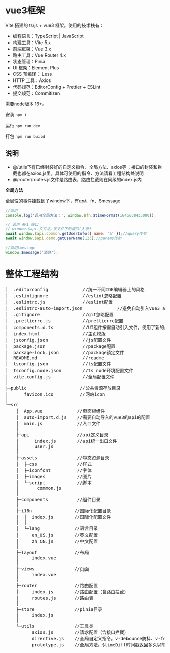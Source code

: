 # vue3框架
Vite 搭建的 ts/js + vue3 框架。使用的技术栈有：
- 编程语言：TypeScript | JavaScript
- 构建工具：Vite 5.x
- 前端框架：Vue 3.x
- 路由工具：Vue Router 4.x
- 状态管理：Pinia
- UI 框架：Element Plus
- CSS 预编译： Less
- HTTP 工具：Axios
- 代码规范：EditorConfig + Prettier + ESLint
- 提交规范：Commitizen

需要node版本 16+。

安装 `npm i`

运行 `npm run dev`

打包 `npm run build`

## 说明
- @/utils下有已经封装好的自定义指令、全局方法、axios等；接口的封装和拦截也都在axios.js里。具体可使用的指令、方法请看工程结构处说明
- @/router/routes.js文件是路由表，路由拦截则在同级的index.js内


**全局方法**

全局性的事件挂载到了window下，有$api、$fn、$message
```js
//调用
console.log('调用全局方法：', window.$fn.$timeFormat(1646038433000));

// 调用 API 接口 
// window.$api.文件名.该文件下的接口(入参)
await window.$api.common.getUserInfo({ name: 'a' });//query传参
await window.$api.demo.getUserName(123);//params传参

//调用$message
window.$message('消息');
```

# 整体工程结构
<pre>
│  .editorconfig             //统一不同IDE编辑器上的风格
│  .eslintignore             //eslint忽略配置
│  .eslintrc.js              //eslint配置
│  .eslintrc-auto-import.json             //避免自动引入vue3 api后页面报未定义的错误
│  .gitignore                //git忽略配置
│  .prettierrc.js            //prettierrc配置
│  components.d.ts           //UI组件按需自动引入文件，使用了新的组件它会自动在文件内新增。由unplugin-vue-components自动生成
│  index.html                //主页模版
│  jsconfig.json             //js配置文件
│  package.json              //package配置
│  package-lock.json         //package锁定文件
│  README.md                 //readme
│  tsconfig.json             //ts配置文件
│  tsconfig.node.json        //ts node环境配置文件
│  vite.config.js            //全局配置文件
│
├─public                    //公共资源存放目录
│      favicon.ico          //网站icon
│
└─src
    │  App.vue             //页面根组件
    │  auto-import.d.js    //需要自动导入的vue3的api的配置
    │  main.js             //入口文件
    │  
    ├─api                  //api定义目录
    │      index.js        //api统一出口文件
    │      user.js
    │       
    ├─assets               //静态资源目录
    │  ├─css               //样式
    │  ├─iconfont          //字体
    │  ├─images            //图片
    │  └─script            //脚本
    │       common.js
    │  
    ├─components           //组件目录
    │
    ├─i18n                //国际化配置目录
    │  │  index.js        //国际化配置文件
    │  │  
    │  └─lang             //语言目录
    │     en_US.js        //英文配置
    │     zh_CN.js        //中文配置
    │
    ├─layout              //布局
    │     index.vue
    │
    ├─views               //页面
    │     index.vue
    │
    ├─router              //路由配置
    │     index.js        //路由配置（含路由拦截）
    │     routes.js       //路由表
    │
    ├─store               //pinia目录
    │     index.js
    │
    └─utils               //工具类
          axios.js        //请求配置（含接口拦截）
          directive.js    //全局自定义指令。v-debounce防抖、v-focus自动聚焦、v-jump路由跳转、v-auth权限设置
          prototype.js    //全局方法。$timeDiff时间戳返回多久以前、$timeFormat格式化时间戳
</pre>
